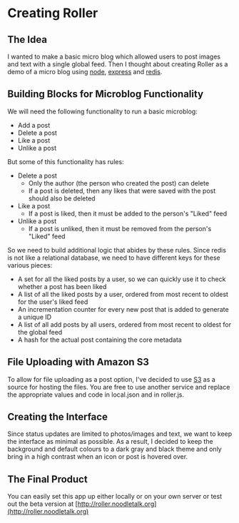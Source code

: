 # Creating Roller

## The Idea

I wanted to make a basic micro blog which allowed users to post images and text with a single global feed. Then I thought about creating Roller as a demo of a micro blog using [node](http://nodejs.org), [express](http://expressjs.com/) and [redis](http://redis.io).

## Building Blocks for Microblog Functionality

We will need the following functionality to run a basic microblog:

* Add a post
* Delete a post
* Like a post
* Unlike a post

But some of this functionality has rules:

* Delete a post
    * Only the author (the person who created the post) can delete
    * If a post is deleted, then any likes that were saved with the post should also be deleted
* Like a post
    * If a post is liked, then it must be added to the person's "Liked" feed
* Unlike a post
    * If a post is unliked, then it must be removed from the person's "Liked" feed

So we need to build additional logic that abides by these rules. Since redis is not like a relational database, we need to have different keys for these various pieces:

* A set for all the liked posts by a user, so we can quickly use it to check whether a post has been liked
* A list of all the liked posts by a user, ordered from most recent to oldest for the user's liked feed
* An incrementation counter for every new post that is added to generate a unique ID
* A list of all add posts by all users, ordered from most recent to oldest for the global feed
* A hash for the actual post containing the core metadata

## File Uploading with Amazon S3

To allow for file uploading as a post option, I've decided to use [S3](http://aws.amazon.com/s3/) as a source for hosting the files. You are free to use another service and replace the appropriate values and code in local.json and in roller.js.

## Creating the Interface
Since status updates are limited to photos/images and text, we want to keep the interface as minimal as possible. As a result, I decided to keep the background and default colours to a dark gray and black theme and only bring in a high contrast when an icon or post is hovered over.

## The Final Product
You can easily set this app up either locally or on your own server or test out the beta version at [http://roller.noodletalk.org](http://roller.noodletalk.org)
